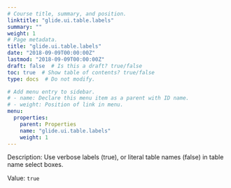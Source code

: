 ```yaml
---
# Course title, summary, and position.
linktitle: "glide.ui.table.labels"
summary: ""
weight: 1
# Page metadata.
title: "glide.ui.table.labels"
date: "2018-09-09T00:00:00Z"
lastmod: "2018-09-09T00:00:00Z"
draft: false  # Is this a draft? true/false
toc: true  # Show table of contents? true/false
type: docs  # Do not modify.

# Add menu entry to sidebar.
# - name: Declare this menu item as a parent with ID name.
# - weight: Position of link in menu.
menu:
  properties:
    parent: Properties
    name: "glide.ui.table.labels"
    weight: 1
---
```


Description: Use verbose labels (true), or literal table names (false) in table name select boxes.


Value: `true`